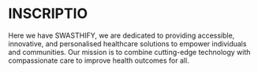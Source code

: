 # INSCRIPTIO
Here we have SWASTHIFY, we are dedicated to providing accessible, innovative, and personalised healthcare solutions to empower individuals and communities. Our mission is to combine cutting-edge technology with compassionate care to improve health outcomes for all.

